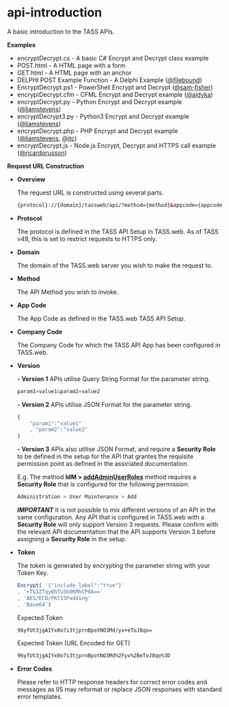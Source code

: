 # api-introduction
A basic introduction to the TASS APIs.

**Examples**

  * encryptDecrypt.cs - A basic C# Encrypt and Decrypt class example
  * POST.html - A HTML page with a form
  * GET.html - A HTML page with an anchor
  * DELPHI POST Example Function - A Delphi Example ([@filebound](https://github.com/filebound))
  * EncryptDecrypt.ps1 - PowerShell Encrypt and Decrypt ([@sam-fisher](https://github.com/sam-fisher))
  * encryptDecrypt.cfm - CFML Encrypt and Decrypt example ([@ajdyka](https://github.com/ajdyka))
  * encryptDecrypt.py - Python Encrypt and Decrypt example ([@liamstevens](https://github.com/liamstevens))
  * encryptDecrypt3.py - Python3 Encrypt and Decrypt example ([@liamstevens](https://github.com/liamstevens))
  * encryptDecrypt.php - PHP Encrypt and Decrypt example ([@liamstevens](https://github.com/liamstevens), [@jtc](https://github.com/jtc))
  * encryptDecrypt.js - Node.js Encrypt, Decrypt and HTTPS call example ([@ricardorusson](https://github.com/ricardorusson))
 
**Request URL Construction**

* **Overview**

	The request URL is constructed using several parts.

	```HTML
	{protocol}://{domain}/tassweb/api/?method={method}&appcode={appcode}&company={companycode}&v={version}&token={token}
	````

* **Protocol**

	The protocol is defined in the TASS API Setup in TASS.web. As of TASS v49, this is set to restrict requests to HTTPS only.

* **Domain**

	The domain of the TASS.web server you wish to make the request to.

* **Method**

	The API Method you wish to invoke.

* **App Code**

	The App Code as defined in the TASS.web TASS API Setup.

* **Company Code**

	The Company Code for which the TASS API App has been configured in TASS.web.
	

* **Version**

	**- Version 1** APIs utilise Query String Format for the parameter string.
	
	```JAVASCRIPT
	param1=value1&param2=value2
	```
	
	
	**- Version 2** APIs utilise JSON Format for the parameter string.
	
	```JAVASCRIPT
	{
		"param1":"value1"
		, "param2":"value2"
	}
	```
	
	
	**- Version 3** APIs also utilise JSON Format, and require a **Security Role** to be defined in the setup for the API that grantes the requisite permission point as defined in the assiciated documentation.
	
	E.g. The method **IdM > [addAdminUserRoles](https://github.com/TheAlphaSchoolSystemPTYLTD/IdM/blob/master/AddAdminUserRoles.md)** method requires a **Security Role** that is configured for the following permission:
	
	```JAVASCRIPT
	Administration > User Maintenance > Add
	```
	
	***IMPORTANT*** It is not possible to mix different versions of an API in the same configuration. Any API that is configured in TASS.web with a **Security Role** will only support Version 3 requests. Please confirm with the relevant API documentation that the API supports Version 3 before assigning a **Security Role** in the setup.
	
* **Token**

	The token is generated by encrypting the parameter string with your Token Key.

	```JAVASCRIPT
	Encrypt( '{"include_label":"true"}'
	, '+TG1ZTqy0hTu5h0KMhCP0A=='
	, 'AES/ECB/PKCS5Padding'
	, 'Base64')
	```

	Expected Token

	```HTML
	96yfUt3jgAIYx0o7i3tjprnBpotNO3Md/yv+eToJ8qo=
	```

	Expected Token (URL Encoded for GET)

	```HTML
	96yfUt3jgAIYx0o7i3tjprnBpotNO3Md%2Fyv%2BeToJ8qo%3D
	```

* **Error Codes**

	Please refer to HTTP response headers for correct error codes and messages as IIS may reformat or replace JSON responses with standard error templates.
